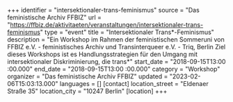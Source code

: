 +++
identifier = "intersektionaler-trans-feminismus"
source = "Das feministische Archiv FFBIZ"
url = "https://ffbiz.de/aktivitaeten/veranstaltungen/intersektionaler-trans-feminismus"
type = "event"
title = "Intersektionaler Trans*​-Feminismus"
description = "Ein Workshop im Rahmen der feministischen Sommeruni von FFBIZ e.V. - feministisches Archiv und Transinterqueer e.V. - Triq, Berlin
Ziel dieses Workshops ist es Handlungsstrategien für den Umgang mit intersektionaler Diskriminierung, die trans*"
start_date = "2018-09-15T13:00 :00.000"
end_date = "2018-09-15T13:00 :00.000"
category = "Workshop"
organizer = "Das feministische Archiv FFBIZ"
updated = "2023-02-06T15:03:13.000"
languages = []
[contact]
location_street = "Eldenaer Straße 35"
location_city = "10247 Berlin"
[location]
+++